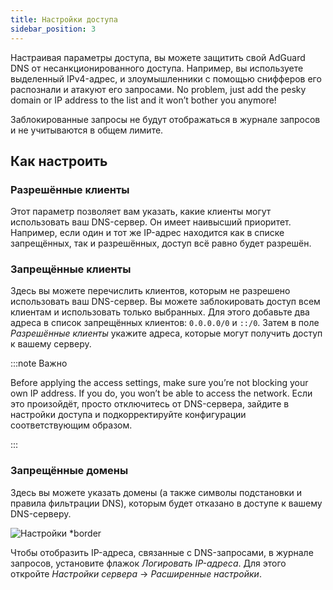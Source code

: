 ```yaml
---
title: Настройки доступа
sidebar_position: 3
---
```


Настраивая параметры доступа, вы можете защитить свой AdGuard DNS от несанкционированного доступа. Например, вы используете выделенный IPv4-адрес, и злоумышленники с помощью снифферов его распознали и атакуют его запросами. No problem, just add the pesky domain or IP address to the list and it won’t bother you anymore!

Заблокированные запросы не будут отображаться в журнале запросов и не учитываются в общем лимите.

## Как настроить

### Разрешённые клиенты

Этот параметр позволяет вам указать, какие клиенты могут использовать ваш DNS-сервер. Он имеет наивысший приоритет. Например, если один и тот же IP-адрес находится как в списке запрещённых, так и разрешённых, доступ всё равно будет разрешён.

### Запрещённые клиенты

Здесь вы можете перечислить клиентов, которым не разрешено использовать ваш DNS-сервер. Вы можете заблокировать доступ всем клиентам и использовать только выбранных. Для этого добавьте два адреса в список запрещённых клиентов: `0.0.0.0/0` и `::/0`. Затем в поле _Разрешённые клиенты_ укажите адреса, которые могут получить доступ к вашему серверу.

:::note Важно

Before applying the access settings, make sure you’re not blocking your own IP address. If you do, you won’t be able to access the network. Если это произойдёт, просто отключитесь от DNS-сервера, зайдите в настройки доступа и подкорректируйте конфигурации соответствующим образом.

:::

### Запрещённые домены

Здесь вы можете указать домены (а также символы подстановки и правила фильтрации DNS), которым будет отказано в доступе к вашему DNS-серверу.

![Настройки \*border](https://cdn.adtidy.org/content/release_notes/dns/v2-5/AS-ru.png)

Чтобы отобразить IP-адреса, связанные с DNS-запросами, в журнале запросов, установите флажок _Логировать IP-адреса_. Для этого откройте _Настройки сервера_ → _Расширенные настройки_.
